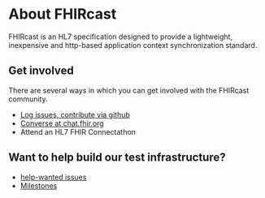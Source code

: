 
# About FHIRcast

FHIRcast is an HL7 specification designed to provide a lightweight, inexpensive and http-based application context synchronization standard.  

## Get involved
There are several ways in which you can get involved with the FHIRcast community.

* [Log issues, contribute via github](https://github.com/fhircast)
* [Converse at chat.fhir.org](https://chat.fhir.org/#narrow/stream/fhircast)
* Attend an HL7 FHIR Connectathon

## Want to help build our test infrastructure?
* [help-wanted issues](https://github.com/fhircast/docs/labels/help%20wanted)
* [Milestones](https://github.com/fhircast/docs/milestone/1)
